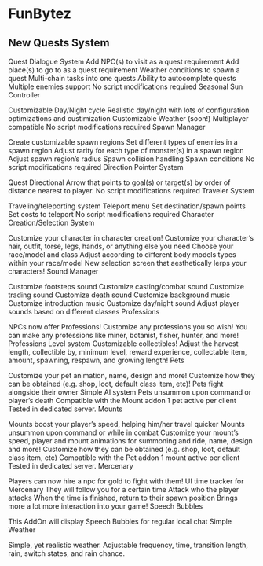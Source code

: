 # FunBytez

## New Quests System

Quest Dialogue System
Add NPC(s) to visit as a quest requirement
Add place(s) to go to as a quest requirement
Weather conditions to spawn a quest
Multi-chain tasks into one quests
Ability to autocomplete quests
Multiple enemies support
No script modifications required
Seasonal Sun Controller

Customizable Day/Night cycle
Realistic day/night with lots of configuration optimizations and custimization
Customizable Weather (soon!)
Multiplayer compatible
No script modifications required
Spawn Manager

Create customizable spawn regions
Set different types of enemies in a spawn region
Adjust rarity for each type of monster(s) in a spawn region
Adjust spawn region’s radius
Spawn collision handling
Spawn conditions
No script modifications required
Direction Pointer System

Quest Directional Arrow that points to goal(s) or target(s) by order of distance nearest to player.
No script modifications required
Traveler System

Traveling/teleporting system
Teleport menu
Set destination/spawn points
Set costs to teleport
No script modifications required
Character Creation/Selection System

Customize your character in character creation!
Customize your character’s hair, outfit, torse, legs, hands, or anything else you need
Choose your race/model and class
Adjust according to different body models types within your race/model
New selection screen that aesthetically lerps your characters!
Sound Manager

Customize footsteps sound
Customize casting/combat sound
Customize trading sound
Customize death sound
Customize background music
Customize introduction music
Customize day/night sound
Adjust player sounds based on different classes
Professions

NPCs now offer Professions! Customize any professions you so wish! You can make any professions like miner, botanist, fisher, hunter, and more!
Professions Level system
Customizable collectibles!
Adjust the harvest length, collectible by, minimum level, reward experience, collectable item, amount, spawning, respawn, and growing length!
Pets

Customize your pet animation, name, design and more!
Customize how they can be obtained (e.g. shop, loot, default class item, etc)!
Pets fight alongside their owner
Simple AI system
Pets unsummon upon command or player’s death
Compatible with the Mount addon
1 pet active per client
Tested in dedicated server.
Mounts

Mounts boost your player’s speed, helping him/her travel quicker
Mounts unsummon upon command or while in combat
Customize your mount’s speed, player and mount animations for summoning and ride, name, design and more!
Customize how they can be obtained (e.g. shop, loot, default class item, etc)
Compatible with the Pet addon
1 mount active per client
Tested in dedicated server.
Mercenary

Players can now hire a npc for gold to fight with them!
UI time tracker for Mercenary
They will follow you for a certain time
Attack who the player attacks
When the time is finished, return to their spawn position
Brings more a lot more interaction into your game!
Speech Bubbles

This AddOn will display Speech Bubbles for regular local chat
Simple Weather

Simple, yet realistic weather. Adjustable frequency, time, transition length, rain, switch states, and rain chance.
